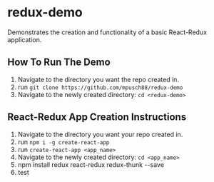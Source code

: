 # redux-demo

Demonstrates the creation and functionality of a basic React-Redux application.

## How To Run The Demo

1. Navigate to the directory you want the repo created in.
2. run `git clone https://github.com/mpusch88/redux-demo`
3. Navigate to the newly created directory: `cd <redux-demo>`

## React-Redux App Creation Instructions

1. Navigate to the directory you want your repo created in.
2. run  `npm i -g create-react-app`
3. run `create-react-app <app_name>`
4. Navigate to the newly created directory:
`cd <app_name>`
5. npm install redux react-redux redux-thunk --save
6. test
